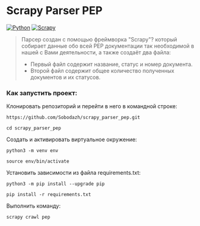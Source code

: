 # Scrapy Parser PEP
[![Python](https://img.shields.io/badge/-Python-464646?style=flat&logo=Python&logoColor=ffffff&color=043A6B)](https://www.python.org/)
[![Scrapy](https://img.shields.io/badge/-Scrapy-464646?style=flat&logo=Scrapy&logoColor=ffffff&color=043A6B)](https://scrapy.org/)

> Парсер создан c помощью фреймворка "Scrapy"? который собирает данные обо всей PEP документации так необходимой в нашей с Вами деятельности, а также создаёт два файла:
> - Первый файл содержит название, статус и номер документа.
> - Второй файл содержит общее количество полученных документов и их статусов.

### Как запустить проект:

Клонировать репозиторий и перейти в него в командной строке:

```
https://github.com/Sobodazh/scrapy_parser_pep.git
```

```
cd scrapy_parser_pep
```

Cоздать и активировать виртуальное окружение:

```
python3 -m venv env
```

```
source env/bin/activate
```

Установить зависимости из файла requirements.txt:

```
python3 -m pip install --upgrade pip
```

```
pip install -r requirements.txt
```

Выполнить команду:

```
scrapy crawl pep
```